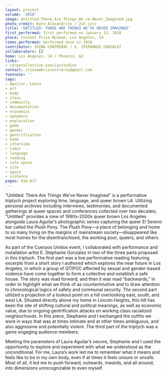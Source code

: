 ```yaml
---
layout: project
volume: '2018'
image: Untitled-There_Are_Things_We_ve_Never_Imagined.jpg
photo_credit: Kate Alexandrite / Zut Lorz
title: 'UNTITLED: THERE ARE THINGS WE’VE NEVER IMAGINED'
first_performed: first performed on January 13, 2018
place: Vincent Price Museum, Los Angeles, CA
times_performed: performed once in 2018
contributor: IRINA CONTRERAS / E. STEPHANIE GONZALEZ
collaborators: []
home: Los Angeles, CA / Phoenix, AZ
links:
- cargocollective.com/iacstudios
contact: irinaambrizcontreras@gmail.com
footnote: ''
tags:
- Aguilar, Laura
- art
- body
- class
- community
- documentation
- economics
- ephemera
- exploration
- game
- gender
- gentrification
- home
- interview
- labor
- language
- reading
- safe space
- site
- space
- violence
pages: 016-017
---
```


“Untitled: There Are Things We’ve Never Imagined” is a performative triptych project exploring time, language, and queer brown LA. Utilizing personal archives including interviews, testimonies, and documented gatherings at queer spaces and conferences collected over two decades, “Untitled” provides a view of 1990s-2000s queer brown Los Angeles alongside Laura Aguilar’s photographic series capturing the queer El Sereno bar called the Plush Pony. The Plush Pony—a place of belonging and home to so many living on the margins of mainstream society—disappeared like most homes for the disenfranchised, the working poor, queers, and others.

As part of the Cuerpos Unidos event, I collaborated with performance and installation artist E. Stephanie Gonzalez in two of the three parts proposed in this triptych. The first part was a live performative reading featuring excerpts from a short story I authored which explores the near future in Los Angeles, in which a group of QTIPOC affected by sexual and gender-based violence have come together to form a collective and establish a safe house. The story was read forward, and then it was read “backwards,” in order to highlight what we think of as counterintuitive and to draw attention to chronological logics of safety and communal security. The second part utilized a projection of a lookout point on a hill overlooking east, south, and west LA. Situated directly above my home in Lincoln Heights, this hill has been the site of shifting cultural and political meanings, as well as economic value, due to ongoing gentrification attacks on working class racialized neighborhoods. In this piece, Stephanie and I exchanged the outfits we wore in ways that was at times intimate and at other times ambiguous, and also aggressive and potentially violent. The third part of the triptych was a game engaging audience members.

Meeting the parameters of Laura Aguilar’s oeuvre, Stephanie and I used the opportunity to explore and experiment with what we understood as the unconditional. For me, Laura’s work led me to remember what it means and feels like to be in my own body, even if at times it feels unsure or unsafe. Most of all, it led me to push forward, outwards, inwards, and all around, into dimensions unrecognizable to even myself.

